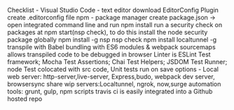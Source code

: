 Checklist -
Visual Studio Code - text editor
download EditorConfig Plugin
create .editorconfig file
npm - package manager
create package.json -> open integrated command line and run npm install
run a security check on packages at npm start(nsp check), to do this install the node security package globally
npm install -g nsp
nsp check
npm install localtunnel -g
transpile with Babel
bundling with ES6 modules & webpack
sourcemaps allows transpiled code to be debugged in browser
Linter is ESLint
Test framework; Mocha
Test Assertions; Chai
Test Helpers; JSDOM
Test Runner; node
Test colocated with src code, Unit tests run on save
options -
Local web server: http-server,live-server, Express,budo, webpack dev server, 
browsersync
share wip servers:Localtunnel, ngrok, now,surge
automation tools: grunt, gulp, npm scripts
travis ci is easily integrated into a Github hosted repo
 

